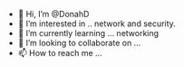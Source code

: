 - 👋 Hi, I’m @DonahD
- 👀 I’m interested in .. network and security.
- 🌱 I’m currently learning ... networking
- 💞️ I’m looking to collaborate on ...
- 📫 How to reach me ...

<!---
DonahD/DonahD is a ✨ special ✨ repository because its `README.md` (this file) appears on your GitHub profile.
You can click the Preview link to take a look at your changes.
--->
